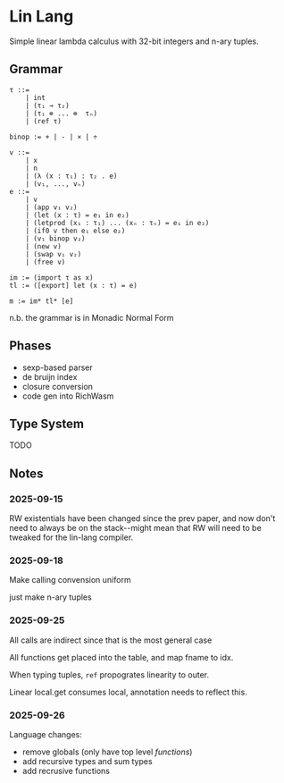 # Lin Lang

Simple linear lambda calculus with 32-bit integers and n-ary tuples.

## Grammar

```
τ ::=
    | int
    | (τ₁ ⊸ τ₂)
    | (τ₁ ⊗ ... ⊗  τₙ)
    | (ref τ)

binop := + | - | × | ÷

v ::=
    | x
    | n
    | (λ (x : τ₁) : τ₂ . e)
    | (v₁, ..., vₙ)
e ::=
    | v
    | (app v₁ v₂)
    | (let (x : τ) = e₁ in e₂)
    | (letprod (x₁ : τ₁) ... (xₙ : τₙ) = e₁ in e₂)
    | (if0 v then e₁ else e₂)
    | (v₁ binop v₂)
    | (new v)
    | (swap v₁ v₂)
    | (free v)

im := (import τ as x)
tl := ([export] let (x : τ) = e)

m := im* tl* [e]
```

n.b. the grammar is in Monadic Normal Form

## Phases

- sexp-based parser
- de bruijn index
- closure conversion
- code gen into RichWasm

## Type System

TODO

## Notes

### 2025-09-15

RW existentials have been changed since the prev paper, and now don't need to always be on the
stack--might mean that RW will need to be tweaked for the lin-lang compiler.

### 2025-09-18

Make calling convension uniform

just make n-ary tuples

### 2025-09-25

All calls are indirect since that is the most general case

All functions get placed into the table, and map fname to idx.

When typing tuples, `ref` propogrates linearity to outer.

Linear local.get consumes local, annotation needs to reflect this.

### 2025-09-26

Language changes:
- remove globals (only have top level *functions*)
- add recursive types and sum types
- add recrusive functions

